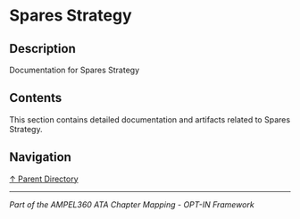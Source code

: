 # Spares Strategy

## Description

Documentation for Spares Strategy

## Contents

This section contains detailed documentation and artifacts related to Spares Strategy.

## Navigation

[↑ Parent Directory](../README.md)

---

*Part of the AMPEL360 ATA Chapter Mapping - OPT-IN Framework*
